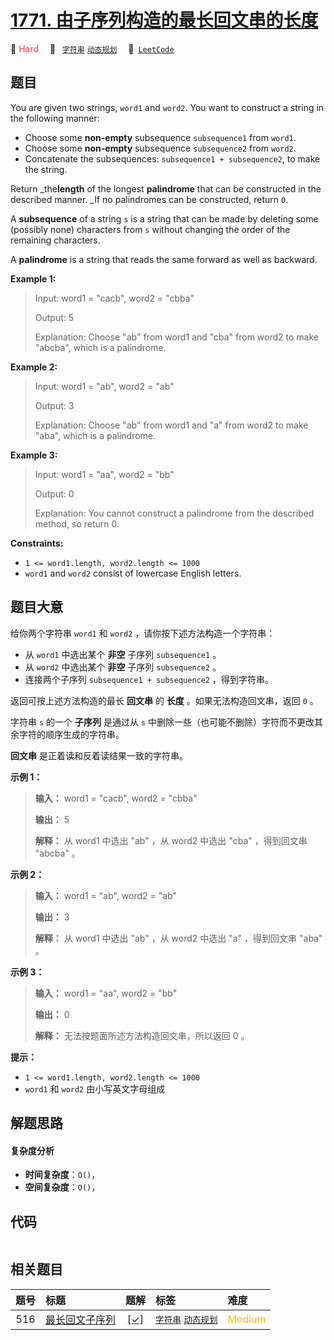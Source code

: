 # [1771. 由子序列构造的最长回文串的长度](https://leetcode.com/problems/maximize-palindrome-length-from-subsequences)

🔴 <font color=#ff334b>Hard</font>&emsp; 🔖&ensp; [`字符串`](/tag/string.md) [`动态规划`](/tag/dynamic-programming.md)&emsp; 🔗&ensp;[`LeetCode`](https://leetcode.com/problems/maximize-palindrome-length-from-subsequences)

## 题目

You are given two strings, `word1` and `word2`. You want to construct a string
in the following manner:

  * Choose some **non-empty** subsequence `subsequence1` from `word1`.
  * Choose some **non-empty** subsequence `subsequence2` from `word2`.
  * Concatenate the subsequences: `subsequence1 + subsequence2`, to make the string.

Return _the**length** of the longest **palindrome** that can be constructed in
the described manner. _If no palindromes can be constructed, return `0`.

A **subsequence** of a string `s` is a string that can be made by deleting
some (possibly none) characters from `s` without changing the order of the
remaining characters.

A **palindrome** is a string that reads the same forward as well as backward.



**Example 1:**

> Input: word1 = "cacb", word2 = "cbba"
> 
> Output: 5
> 
> Explanation: Choose "ab" from word1 and "cba" from word2 to make "abcba", which is a palindrome.

**Example 2:**

> Input: word1 = "ab", word2 = "ab"
> 
> Output: 3
> 
> Explanation: Choose "ab" from word1 and "a" from word2 to make "aba", which is a palindrome.

**Example 3:**

> Input: word1 = "aa", word2 = "bb"
> 
> Output: 0
> 
> Explanation: You cannot construct a palindrome from the described method, so return 0.



**Constraints:**

  * `1 <= word1.length, word2.length <= 1000`
  * `word1` and `word2` consist of lowercase English letters.


## 题目大意

给你两个字符串 `word1` 和 `word2` ，请你按下述方法构造一个字符串：

  * 从 `word1` 中选出某个 **非空** 子序列 `subsequence1` 。
  * 从 `word2` 中选出某个 **非空** 子序列 `subsequence2` 。
  * 连接两个子序列 `subsequence1 + subsequence2` ，得到字符串。

返回可按上述方法构造的最长 **回文串** 的 **长度** 。如果无法构造回文串，返回 `0` 。

字符串 `s` 的一个 **子序列** 是通过从 `s` 中删除一些（也可能不删除）字符而不更改其余字符的顺序生成的字符串。

**回文串** 是正着读和反着读结果一致的字符串。

**示例 1：**

> 
> 
> 
> 
> 
> **输入：** word1 = "cacb", word2 = "cbba"
> 
> **输出：** 5
> 
> **解释：** 从 word1 中选出 "ab" ，从 word2 中选出 "cba" ，得到回文串 "abcba" 。

**示例 2：**

> 
> 
> 
> 
> 
> **输入：** word1 = "ab", word2 = "ab"
> 
> **输出：** 3
> 
> **解释：** 从 word1 中选出 "ab" ，从 word2 中选出 "a" ，得到回文串 "aba" 。

**示例 3：**

> 
> 
> 
> 
> 
> **输入：** word1 = "aa", word2 = "bb"
> 
> **输出：** 0
> 
> **解释：** 无法按题面所述方法构造回文串，所以返回 0 。

**提示：**

  * `1 <= word1.length, word2.length <= 1000`
  * `word1` 和 `word2` 由小写英文字母组成


## 解题思路

#### 复杂度分析

- **时间复杂度**：`O()`，
- **空间复杂度**：`O()`，

## 代码

```javascript

```

## 相关题目

<!-- prettier-ignore -->
| 题号 | 标题 | 题解 | 标签 | 难度 |
| :------: | :------ | :------: | :------ | :------ |
| 516 | [最长回文子序列](https://leetcode.com/problems/longest-palindromic-subsequence) | [[✓]](/problem/0516.md) |  [`字符串`](/tag/string.md) [`动态规划`](/tag/dynamic-programming.md) | <font color=#ffb800>Medium</font> |
